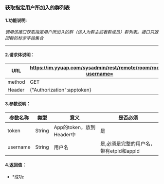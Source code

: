 ### 获取指定用户所加入的群列表

#### 1.功能说明:
*调用该接口获取指定用户所加入的群（该人为群主或者群成员）群列表。接口只返回群的标示字段集合*
***

#### 2.请求体说明：


|URL|https://im.yyuap.com/sysadmin/rest/remote/room/rooms?username=|
|----|----|
|method|GET|
|Header|{"Authorization":apptoken}|

#### 3.参数说明：

|参数名称|类型|意义|是否必须|
|----|----|----|----|
|token|String|App的token，放到Header中|是|
|username|String|用户名|是,必须是完整的用户名，带有etpId和appId|

#### 4.返回值：

- *成功: